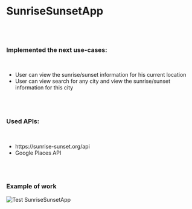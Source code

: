 # SunriseSunsetApp
<br/><br/>
<h3>Implemented the next use-cases:</h3>
<br/>
<ul>
  <li>User can view the sunrise/sunset information for his current location</li>
  <li>User can view search for any city and view the sunrise/sunset information for this city</li>
</ul>
<br/><br/>
<h3>Used APIs:</h3>
<br/>
<ul>
  <li>https://sunrise-sunset.org/api</li>
  <li>Google Places API</li>
</ul>
<br/><br/>
<h3>Example of work</h3>
<img src="https://user-images.githubusercontent.com/24620659/37600919-5c51d1ca-2b91-11e8-8e64-dcfc15807d34.gif" alt="Test SunriseSunsetApp">
</html>
